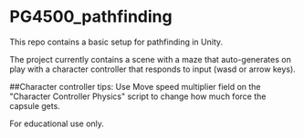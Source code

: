 # PG4500_pathfinding
This repo contains a basic setup for pathfinding in Unity.

The project currently contains a scene with a maze that auto-generates on play with a character controller that responds to input (wasd or arrow keys).

##Character controller tips:
Use Move speed multiplier field on the "Character Controller Physics" script to change how much force the capsule gets.

For educational use only.
